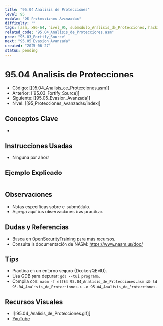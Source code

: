 ```yaml
---
title: "95.04 Analisis de Protecciones"
level: 95
module: "95 Protecciones Avanzadas"
difficulty: ""
tags: [asm, x86-64, nivel_95, submodulo_Analisis_de_Protecciones, hacking]
related_code: "95.04_Analisis_de_Protecciones.asm"
prev: "95.03_Fortify_Source"
next: "95.05_Evasion_Avanzada"
created: "2025-06-27"
status: pending
---
```


# 95.04 Analisis de Protecciones

- Código: [[95.04_Analisis_de_Protecciones.asm]]  
- Anterior: [[95.03_Fortify_Source]]  
- Siguiente: [[95.05_Evasion_Avanzada]]  
- Nivel: [[95_Protecciones_Avanzadas/index]]  

## Conceptos Clave
- 

## Instrucciones Usadas
- Ninguna por ahora

## Ejemplo Explicado
```asm

```

## Observaciones
- Notas específicas sobre el submódulo.
- Agrega aquí tus observaciones tras practicar.

## Dudas y Referencias
- Busca en [OpenSecurityTraining](https://opensecuritytraining.info/) para más recursos.
- Consulta la documentación de NASM: https://www.nasm.us/doc/

## Tips
- Practica en un entorno seguro (Docker/QEMU).
- Usa GDB para depurar: `gdb --tui programa`.
- Compila con: `nasm -f elf64 95.04_Analisis_de_Protecciones.asm && ld 95.04_Analisis_de_Protecciones.o -o 95.04_Analisis_de_Protecciones`.

## Recursos Visuales
- ![[95.04_Analisis_de_Protecciones.gif]]  
- [YouTube](https://youtube.com/placeholder)
